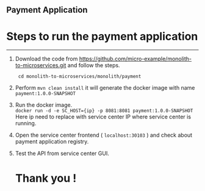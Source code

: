 ## Payment Application


# Steps to run the payment application  
--------------------------------------------  
1. Download the code from https://github.com/micro-example/monolith-to-microservices.git and follow the steps.

   ``` cd monolith-to-microservices/monolith/payment```

2. Perform  ```mvn clean install```
it will generate the docker image with name ```payment:1.0.0-SNAPSHOT```

3. Run the docker image.  
   ```docker run -d -e SC_HOST={ip} -p 8081:8081 payment:1.0.0-SNAPSHOT```  
   Here ip need to replace with service center IP where service center is running.  
   
4. Open the service center frontend ( ```localhost:30103``` ) and check about payment application registry.

5. Test the API from service center GUI.
   
      # Thank you !
